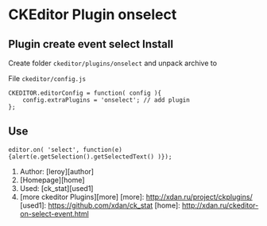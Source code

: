 CKEditor Plugin onselect
=============
Plugin create event select
Install
------------
Create folder `ckeditor/plugins/onselect` and unpack archive to 

File `ckeditor/config.js`

	CKEDITOR.editorConfig = function( config ){
		config.extraPlugins = 'onselect'; // add plugin
	};
	
Use
------------

	editor.on( 'select', function(e){alert(e.getSelection().getSelectedText() )});

1. Author: [leroy][author]
2. [Homepage][home]
2. Used: [ck_stat][used1]
3. [more ckeditor Plugins][more]
[more]: http://xdan.ru/project/ckplugins/
[used1]: https://github.com/xdan/ck_stat
[home]: http://xdan.ru/ckeditor-on-select-event.html